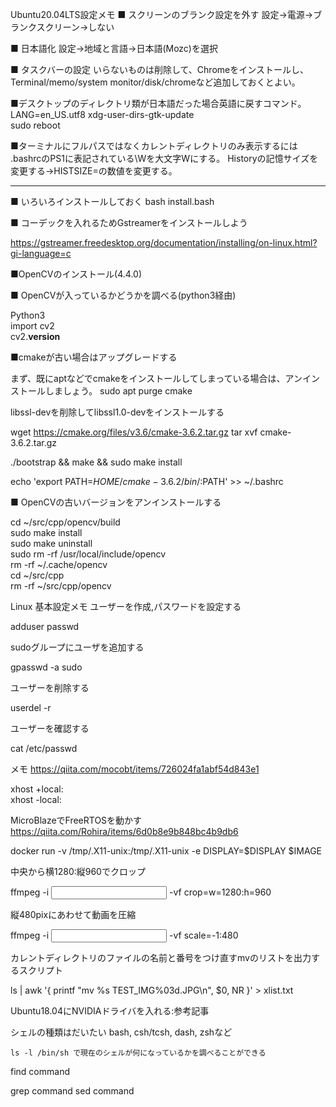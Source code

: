 Ubuntu20.04LTS設定メモ
■ スクリーンのブランク設定を外す
設定→電源→ブランクスクリーン→しない

■ 日本語化
設定→地域と言語→日本語(Mozc)を選択

■ タスクバーの設定
いらないものは削除して、Chromeをインストールし、
Terminal/memo/system monitor/disk/chromeなど追加しておくとよい。

■デスクトップのディレクトリ類が日本語だった場合英語に戻すコマンド。
LANG=en_US.utf8 xdg-user-dirs-gtk-update  
sudo reboot  

■ターミナルにフルパスではなくカレントディレクトリのみ表示するには
.bashrcのPS1に表記されている\Wを大文字Wにする。
Historyの記憶サイズを変更する→HISTSIZE=の数値を変更する。

*********************************************************************

■ いろいろインストールしておく
bash install.bash



■ コーデックを入れるためGstreamerをインストールしよう

https://gstreamer.freedesktop.org/documentation/installing/on-linux.html?gi-language=c

■OpenCVのインストール(4.4.0)

■ OpenCVが入っているかどうかを調べる(python3経由)

Python3  
import cv2  
cv2.__version__  

■cmakeが古い場合はアップグレードする

まず、既にaptなどでcmakeをインストールしてしまっている場合は、アンインストールしましょう。
sudo apt purge cmake

libssl-devを削除してlibssl1.0-devをインストールする

wget https://cmake.org/files/v3.6/cmake-3.6.2.tar.gz
tar xvf cmake-3.6.2.tar.gz

./bootstrap && make && sudo make install

echo 'export PATH=$HOME/cmake-3.6.2/bin/:$PATH' >> ~/.bashrc

■ OpenCVの古いバージョンをアンインストールする

cd ~/src/cpp/opencv/build  
sudo make install  
sudo make uninstall  
sudo rm -rf /usr/local/include/opencv  
rm -rf ~/.cache/opencv  
cd ~/src/cpp  
rm -rf ~/src/cpp/opencv  

Linux 基本設定メモ
ユーザーを作成,パスワードを設定する

adduser <user name>
passwd <user name>

sudoグループにユーザを追加する

gpasswd -a <user name> sudo

ユーザーを削除する

userdel -r <user name>

ユーザーを確認する

cat /etc/passwd

メモ https://qiita.com/mocobt/items/726024fa1abf54d843e1

xhost +local:  
xhost -local:  

MicroBlazeでFreeRTOSを動かす https://qiita.com/Rohira/items/6d0b8e9b848bc4b9db6

docker run -v /tmp/.X11-unix:/tmp/.X11-unix -e DISPLAY=$DISPLAY $IMAGE

中央から横1280:縦960でクロップ

ffmpeg -i <input> -vf crop=w=1280:h=960 <output>

縦480pixにあわせて動画を圧縮

ffmpeg -i <input> -vf scale=-1:480 <output>

カレントディレクトリのファイルの名前と番号をつけ直すmvのリストを出力するスクリプト

ls | awk '{ printf "mv %s TEST_IMG%03d.JPG\n", $0, NR }' > xlist.txt

Ubuntu18.04にNVIDIAドライバを入れる:参考記事

シェルの種類はだいたい
bash, csh/tcsh, dash, zshなど

    ls -l /bin/sh で現在のシェルが何になっているかを調べることができる

find command

grep command
sed command
